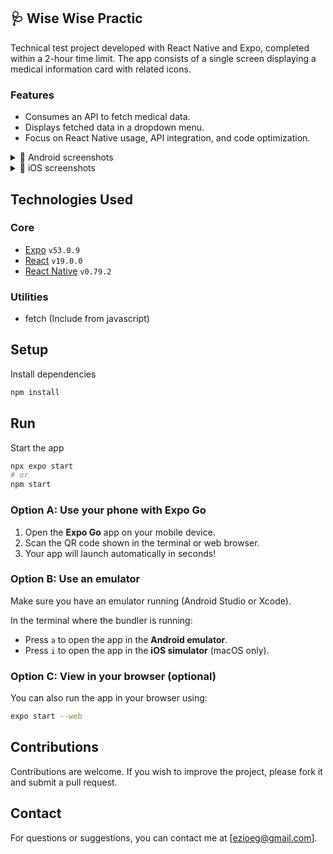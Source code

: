 ## 🩺 Wise Wise Practic  
Technical test project developed with React Native and Expo, completed within a 2-hour time limit. The app consists of a single screen displaying a medical information card with related icons.

### Features  
- Consumes an API to fetch medical data.  
- Displays fetched data in a dropdown menu.  
- Focus on React Native usage, API integration, and code optimization.

<details>
  <summary>📱 Android screenshots</summary>
   <img src="https://github.com/user-attachments/assets/ac8ecccb-1eca-483a-8d4b-b62f276445db" alt="iOS Screenshot 1" width="400"/>
    <img src="https://github.com/user-attachments/assets/a8ad6db1-98e0-45b3-bf89-2d01f030a069" alt="iOS Screenshot 2" width="400"/>
  </p>
</details>

<details>
  <summary>📱 iOS screenshots</summary>
  <p>
    <img src="https://github.com/user-attachments/assets/94ae562f-3137-4064-a8a7-c48f4e06387d" alt="Android Screenshot 1" width="400"/>
    <img src="https://github.com/user-attachments/assets/cfc87408-177d-407f-a3f2-75deacb209c8" alt="Android Screenshot 2" width="400"/>
  </p>
</details>

## Technologies Used
### Core
- [Expo](https://expo.dev/) `v53.0.9`
- [React](https://reactjs.org/) `v19.0.0`
- [React Native](https://reactnative.dev/) `v0.79.2`

### Utilities
- fetch (Include from javascript)

## Setup
Install dependencies

   ```bash
   npm install
   ```

## Run
Start the app

```bash
npx expo start
# or
npm start
```

### Option A: Use your phone with Expo Go

1. Open the **Expo Go** app on your mobile device.
2. Scan the QR code shown in the terminal or web browser.
3. Your app will launch automatically in seconds!

### Option B: Use an emulator

Make sure you have an emulator running (Android Studio or Xcode).

In the terminal where the bundler is running:

- Press `a` to open the app in the **Android emulator**.
- Press `i` to open the app in the **iOS simulator** (macOS only).

### Option C: View in your browser (optional)

You can also run the app in your browser using:

```bash
expo start --web
```
   
## Contributions
Contributions are welcome. If you wish to improve the project, please fork it and submit a pull request.

## Contact
For questions or suggestions, you can contact me at [ezioeg@gmail.com].
